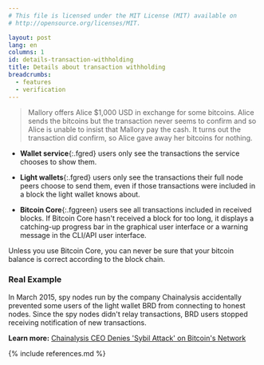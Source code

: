 ```yaml
---
# This file is licensed under the MIT License (MIT) available on
# http://opensource.org/licenses/MIT.

layout: post
lang: en
columns: 1
id: details-transaction-withholding
title: Details about transaction withholding
breadcrumbs:
  - features
  - verification
---
```

> Mallory offers Alice $1,000 USD in exchange for some bitcoins.  Alice
> sends the bitcoins but the transaction never seems to confirm and so
> Alice is unable to insist that Mallory pay the cash.  It turns out the
> transaction did confirm, so Alice gave away her bitcoins for nothing.

- **Wallet service**{:.fgred} users only see the transactions the service
  chooses to show them.

- **Light wallets**{:.fgred} users only see the transactions their full
  node peers choose to send them, even if those transactions were
  included in a block the light wallet knows about.

- **Bitcoin Core**{:.fggreen} users see all transactions included in
  received blocks. If Bitcoin Core hasn't received a block for too long,
  it displays a catching-up progress bar in the graphical user
  interface or a warning message in the CLI/API user interface.

<div class="callout" markdown="block">
Unless you use Bitcoin Core, you can never be sure that your bitcoin balance
is correct according to the block chain.
</div>

### Real Example

In March 2015, spy nodes run by the company Chainalysis accidentally
prevented some users of the light wallet BRD from connecting to
honest nodes. Since the spy nodes didn't relay transactions, BRD
users stopped receiving notification of new transactions.

**Learn more:** [Chainalysis CEO Denies 'Sybil Attack' on Bitcoin's Network](http://www.coindesk.com/chainalysis-ceo-denies-launching-sybil-attack-on-bitcoin-network/)

{% include references.md %}
